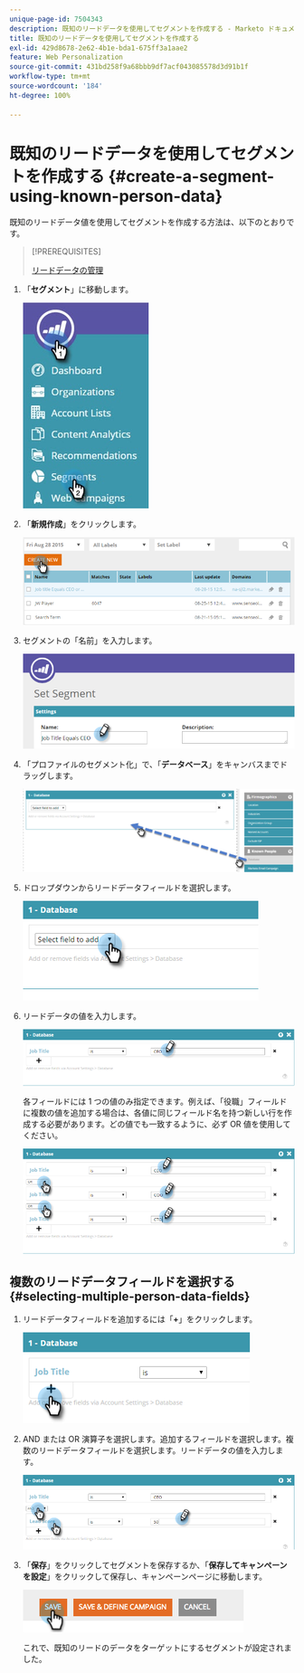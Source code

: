 ```yaml
---
unique-page-id: 7504343
description: 既知のリードデータを使用してセグメントを作成する - Marketo ドキュメント — 製品ドキュメント
title: 既知のリードデータを使用してセグメントを作成する
exl-id: 429d8678-2e62-4b1e-bda1-675ff3a1aae2
feature: Web Personalization
source-git-commit: 431bd258f9a68bbb9df7acf043085578d3d91b1f
workflow-type: tm+mt
source-wordcount: '184'
ht-degree: 100%

---
```


# 既知のリードデータを使用してセグメントを作成する {#create-a-segment-using-known-person-data}

既知のリードデータ値を使用してセグメントを作成する方法は、以下のとおりです。

>[!PREREQUISITES]
>
>[リードデータの管理](/help/marketo/product-docs/web-personalization/using-web-segments/manage-person-data.md)

1. 「**セグメント**」に移動します。

   ![](assets/new-dropdown-segments-hand-2.jpg)

1. 「**新規作成**」をクリックします。

   ![](assets/image2015-8-28-13-3a19-3a59.png)

1. セグメントの「名前」を入力します。

   ![](assets/image2015-8-28-13-3a2-3a59.png)

1. 「プロファイルのセグメント化」で、「**データベース**」をキャンバスまでドラッグします。

   ![](assets/four-1.png)

1. ドロップダウンからリードデータフィールドを選択します。

   ![](assets/five-1.png)

1. リードデータの値を入力します。

   ![](assets/six.png)

   各フィールドには 1 つの値のみ指定できます。例えば、「役職」フィールドに複数の値を追加する場合は、各値に同じフィールド名を持つ新しい行を作成する必要があります。どの値でも一致するように、必ず OR 値を使用してください。

   ![](assets/seven-1.png)

## 複数のリードデータフィールドを選択する {#selecting-multiple-person-data-fields}

1. リードデータフィールドを追加するには「**+**」をクリックします。

   ![](assets/eight.png)

1. AND または OR 演算子を選択します。追加するフィールドを選択します。複数のリードデータフィールドを選択します。リードデータの値を入力します。

   ![](assets/nine.png)

1. 「**保存**」をクリックしてセグメントを保存するか、「**保存してキャンペーンを設定**」をクリックして保存し、キャンペーンページに移動します。

   ![](assets/image2014-11-19-19-3a48-3a20-1.png)

   これで、既知のリードのデータをターゲットにするセグメントが設定されました。
